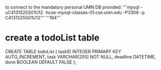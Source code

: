 to connect to the mandatory personal UMN DB provided:
'''mysql -uC4131S25S01U12 -hcse-mysql-classes-01.cse.umn.edu -P3306 -p C4131S25S01U12'''
'''194'''

# create a todoList table

CREATE TABLE todoList (
    taskID INTEGER PRIMARY KEY AUTO_INCREMENT,
    task VARCHAR(255) NOT NULL,
    deadline DATETIME,
    done BOOLEAN DEFAULT FALSE
);